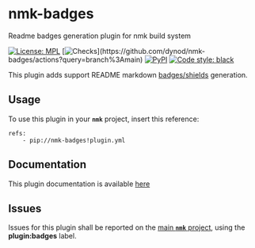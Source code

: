# nmk-badges
Readme badges generation plugin for nmk build system

<!-- NMK-BADGES-BEGIN -->
[![License: MPL](https://img.shields.io/github/license/dynod/nmk-badges)](https://github.com/dynod/nmk-badges/blob/main/LICENSE)
[![Checks](https://img.shields.io/github/actions/workflow/status/dynod/nmk-badges/build.yml?branch=main&label=build%20%26%20u.t.)](https://github.com/dynod/nmk-badges/actions?query=branch%3Amain)
[![PyPI](https://img.shields.io/pypi/v/nmk-badges)](https://pypi.org/project/nmk-badges/)
[![Code style: black](https://img.shields.io/badge/code%20style-black-000000.svg)](https://github.com/psf/black)
<!-- NMK-BADGES-END -->

This plugin adds support README markdown [badges/shields](https://shields.io/) generation.

## Usage

To use this plugin in your **`nmk`** project, insert this reference:
```
refs:
    - pip://nmk-badges!plugin.yml
```

## Documentation

This plugin documentation is available [here](https://github.com/dynod/nmk/wiki/nmk-badges-plugin)

## Issues

Issues for this plugin shall be reported on the [main  **`nmk`** project](https://github.com/dynod/nmk/issues), using the **plugin:badges** label.
